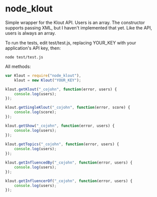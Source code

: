 # node_klout

Simple wrapper for the Klout API. Users is an array. The constructor supports passing XML, but I haven't implemented that yet. Like the API, users is always an array.

To run the tests, edit test/test.js, replacing YOUR_KEY with your application's API key, then:

```
node test/test.js
```

All methods:

```javascript
var Klout = require("node_klout"),
	klout = new Klout("YOUR_KEY");

klout.getKlout("_cojohn", function(error, users) {
	console.log(users);
});

klout.getSingleKlout("_cojohn", function(error, score) {
	console.log(score);
});

klout.getShow("_cojohn", function(error, users) {
	console.log(users);
});
	
klout.getTopics("_cojohn", function(error, users) {
	console.log(users);
});

klout.getInfluencedBy("_cojohn", function(error, users) {
	console.log(users);
});

klout.getInfluencerOf("_cojohn", function(error, users) {
	console.log(users);
});
```
